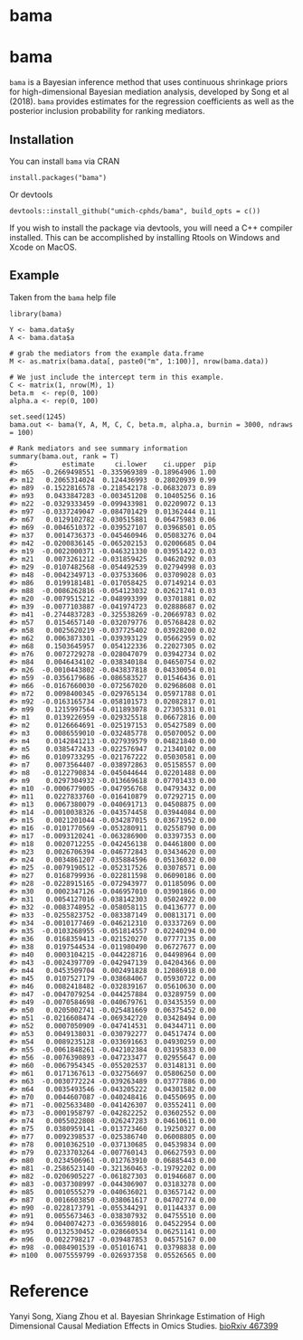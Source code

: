 <!-- README.md is generated from README.Rmd. Please edit that file -->
bama
====

bama
====

`bama` is a Bayesian inference method that uses continuous shrinkage
priors for high-dimensional Bayesian mediation analysis, developed by
Song et al (2018). `bama` provides estimates for the regression
coefficients as well as the posterior inclusion probability for ranking
mediators.

Installation
------------

You can install `bama` via CRAN

    install.packages("bama")

Or devtools

    devtools::install_github("umich-cphds/bama", build_opts = c())

If you wish to install the package via devtools, you will need a C++
compiler installed. This can be accomplished by installing Rtools on
Windows and Xcode on MacOS.

Example
-------

Taken from the `bama` help file

    library(bama)

    Y <- bama.data$y
    A <- bama.data$a

    # grab the mediators from the example data.frame
    M <- as.matrix(bama.data[, paste0("m", 1:100)], nrow(bama.data))

    # We just include the intercept term in this example.
    C <- matrix(1, nrow(M), 1)
    beta.m  <- rep(0, 100)
    alpha.a <- rep(0, 100)

    set.seed(1245)
    bama.out <- bama(Y, A, M, C, C, beta.m, alpha.a, burnin = 3000, ndraws = 100)

    # Rank mediators and see summary information
    summary(bama.out, rank = T)
    #>           estimate     ci.lower    ci.upper  pip
    #> m65  -0.2669498551 -0.335969389 -0.18964906 1.00
    #> m12   0.2065314024  0.124436993  0.28020939 0.99
    #> m89  -0.1522816578 -0.218542178 -0.06832073 0.89
    #> m93   0.0433847283 -0.003451208  0.10405256 0.16
    #> m22  -0.0329333459 -0.099433981  0.02209072 0.13
    #> m97  -0.0337249047 -0.084701429  0.01362444 0.11
    #> m67   0.0129102782 -0.030515881  0.06475983 0.06
    #> m69  -0.0046510372 -0.039527107  0.03968501 0.05
    #> m37   0.0014736373 -0.045460946  0.05083276 0.04
    #> m42  -0.0200836145 -0.065202153  0.02006685 0.04
    #> m19  -0.0022000371 -0.046321330  0.03951422 0.03
    #> m21   0.0073261212 -0.031859425  0.04620292 0.03
    #> m29  -0.0107482568 -0.054492539  0.02794998 0.03
    #> m48  -0.0042349713 -0.037533606  0.03709028 0.03
    #> m86   0.0199181481 -0.017058425  0.07149214 0.03
    #> m88  -0.0086262816 -0.054123032  0.02621741 0.03
    #> m20  -0.0079515212 -0.048993399  0.03701881 0.02
    #> m39  -0.0077103887 -0.041974723  0.02888687 0.02
    #> m41  -0.2744837283 -0.325538269 -0.20669783 0.02
    #> m57   0.0154657140 -0.032079776  0.05768428 0.02
    #> m58   0.0025620219 -0.037725402  0.03928200 0.02
    #> m62   0.0063873301 -0.039393129  0.05662959 0.02
    #> m68   0.1503645957  0.054122336  0.22027305 0.02
    #> m76   0.0072729278 -0.028047079  0.03942734 0.02
    #> m84   0.0046434102 -0.038340184  0.04650754 0.02
    #> m26  -0.0010443802 -0.043837818  0.04330054 0.01
    #> m59  -0.0356179686 -0.086583527  0.01546436 0.01
    #> m66  -0.0167660030 -0.072567020  0.02968608 0.01
    #> m72   0.0098400345 -0.029765134  0.05971788 0.01
    #> m92  -0.0163165734 -0.058101573  0.02082817 0.01
    #> m99   0.1215997564 -0.011893078  0.27305331 0.01
    #> m1    0.0139226959 -0.029325518  0.06672816 0.00
    #> m2    0.0126664691 -0.025197153  0.05427589 0.00
    #> m3    0.0086559010 -0.032485778  0.05070052 0.00
    #> m4    0.0142841213 -0.027939579  0.04821840 0.00
    #> m5    0.0385472433 -0.022576947  0.21340102 0.00
    #> m6    0.0109733295 -0.021767222  0.05030581 0.00
    #> m7    0.0073564407 -0.038972863  0.05158557 0.00
    #> m8   -0.0122790834 -0.045044644  0.02201488 0.00
    #> m9    0.0297304932 -0.013669618  0.07701433 0.00
    #> m10  -0.0006779005 -0.047956768  0.04793432 0.00
    #> m11   0.0227833760 -0.016410879  0.07292715 0.00
    #> m13   0.0067380079 -0.040691713  0.04508875 0.00
    #> m14  -0.0010038326 -0.043574458  0.03944084 0.00
    #> m15   0.0021201044 -0.034287015  0.03671952 0.00
    #> m16  -0.0101770569 -0.053280911  0.02558790 0.00
    #> m17  -0.0093120241 -0.063286900  0.03397353 0.00
    #> m18   0.0020712255 -0.042456138  0.04461800 0.00
    #> m23   0.0026706394 -0.046772843  0.03434620 0.00
    #> m24   0.0034861207 -0.035884596  0.05136032 0.00
    #> m25  -0.0079190512 -0.052317526  0.03078571 0.00
    #> m27   0.0168799936 -0.022811598  0.06090186 0.00
    #> m28  -0.0228915165 -0.072943977  0.01185096 0.00
    #> m30   0.0002347126 -0.046957010  0.03901866 0.00
    #> m31   0.0054127016 -0.038142303  0.05024922 0.00
    #> m32  -0.0083748952 -0.058058115  0.04136777 0.00
    #> m33  -0.0255823752 -0.083387149  0.00813171 0.00
    #> m34  -0.0010177469 -0.046212310  0.03337269 0.00
    #> m35  -0.0103268955 -0.051814557  0.02240294 0.00
    #> m36   0.0168359413 -0.021520270  0.07777135 0.00
    #> m38   0.0197544534 -0.011980490  0.06727677 0.00
    #> m40   0.0003104215 -0.044228716  0.04498964 0.00
    #> m43  -0.0024397709 -0.042947139  0.04204366 0.00
    #> m44   0.0453509704  0.002491828  0.12086918 0.00
    #> m45   0.0107527179 -0.038684067  0.05930722 0.00
    #> m46   0.0082418482 -0.032839167  0.05610630 0.00
    #> m47  -0.0047079254 -0.044257884  0.03289759 0.00
    #> m49  -0.0070584698 -0.040679761  0.03435359 0.00
    #> m50   0.0205002741 -0.025481669  0.06375452 0.00
    #> m51  -0.0216608474 -0.069342720  0.03428494 0.00
    #> m52   0.0007050909 -0.047414531  0.04344711 0.00
    #> m53   0.0049138031 -0.030792277  0.04517474 0.00
    #> m54   0.0089235128 -0.033691663  0.04930259 0.00
    #> m55  -0.0061848261 -0.042102384  0.03195833 0.00
    #> m56  -0.0076390893 -0.047233477  0.02955647 0.00
    #> m60  -0.0067954345 -0.055202537  0.03148131 0.00
    #> m61   0.0171367613 -0.032756697  0.05806250 0.00
    #> m63  -0.0030772224 -0.039263489  0.03777886 0.00
    #> m64   0.0035493546 -0.043205222  0.04301582 0.00
    #> m70   0.0044607087 -0.040248416  0.04550695 0.00
    #> m71  -0.0025633480 -0.041426307  0.03552411 0.00
    #> m73  -0.0001958797 -0.042822252  0.03602552 0.00
    #> m74   0.0055022808 -0.026247283  0.04610611 0.00
    #> m75   0.0380959141 -0.013723460  0.19250327 0.00
    #> m77   0.0092398537 -0.025386740  0.06008805 0.00
    #> m78   0.0010362510 -0.037130685  0.04539834 0.00
    #> m79   0.0233703264 -0.007760143  0.06627593 0.00
    #> m80   0.0234506961 -0.012763910  0.06885443 0.00
    #> m81  -0.2586523140 -0.321360463 -0.19792202 0.00
    #> m82  -0.0206905227 -0.061827303  0.01946687 0.00
    #> m83  -0.0037308997 -0.044306907  0.03183278 0.00
    #> m85   0.0010555279 -0.040636021  0.03657142 0.00
    #> m87   0.0016603850 -0.038061617  0.04702774 0.00
    #> m90  -0.0228173791 -0.055344291  0.01144337 0.00
    #> m91   0.0055673463 -0.038307932  0.04755510 0.00
    #> m94   0.0040074273 -0.036598016  0.04522954 0.00
    #> m95   0.0132530452 -0.028660534  0.06251141 0.00
    #> m96   0.0022798217 -0.039487853  0.04575167 0.00
    #> m98  -0.0084901539 -0.051016741  0.03798838 0.00
    #> m100  0.0075559799 -0.026937358  0.05526565 0.00

Reference
=========

Yanyi Song, Xiang Zhou et al. Bayesian Shrinkage Estimation of High
Dimensional Causal Mediation Effects in Omics Studies. [bioRxiv
467399](https://doi.org/10.1101/467399)
